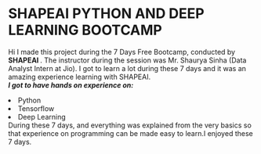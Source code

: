 # SHAPEAI PYTHON AND DEEP LEARNING BOOTCAMP
Hi I made this project during the 7 Days Free Bootcamp, conducted by <b> SHAPEAI
</b>.
The instructor during the session was Mr. Shaurya Sinha (Data Analyst Intern at Jio). I got to learn a lot during these 7 days and it was an amazing experience learning with SHAPEAI.   <br>
***I got to have hands on experience on:***
<li>Python
<li>Tensorflow
<li>Deep Learning
<br>During these 7 days, and everything was explained from the very basics so that experience on programming can be made easy to learn.I enjoyed these 7 days.
